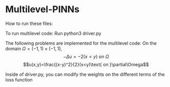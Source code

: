 # Multilevel-PINNs
How to run these files: 

To run multilevel code: 
Run python3 driver.py

The following problems are implemented for the multilevel code: 
On the domain $\Omega=(-1,1)\times(-1,1)$, 
$$-\Delta u = -2(x<y) \text{ on } \Omega$$
$$u(x,y)=\frac{(x-y)^2}{2}(x<y)\text{ on }\partial\Omega$$

Inside of driver.py, you can modify the weights on the different terms of the loss function 



